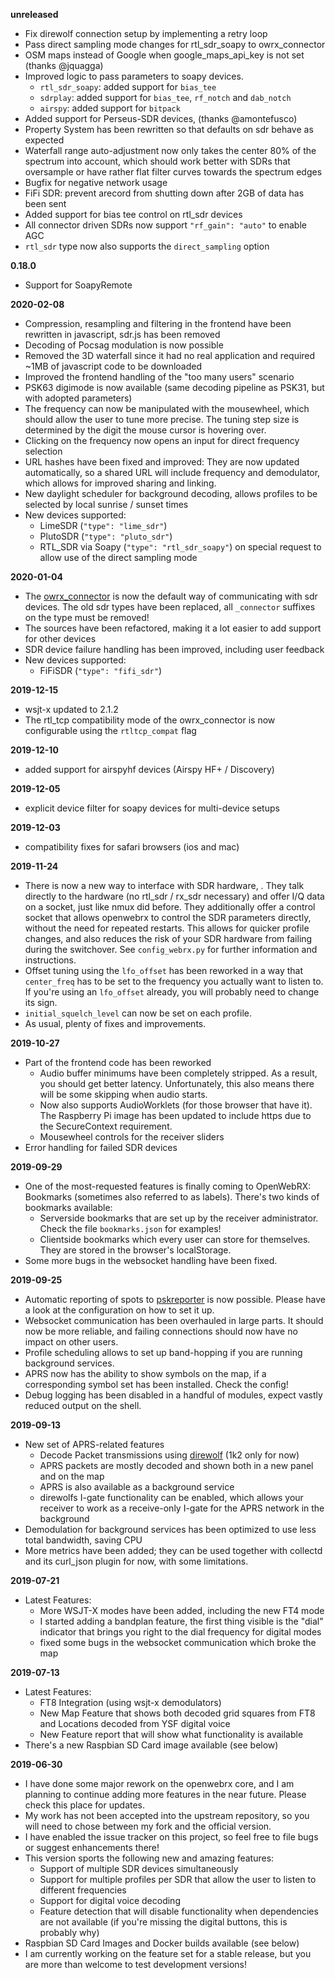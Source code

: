 **unreleased**
- Fix direwolf connection setup by implementing a retry loop
- Pass direct sampling mode changes for rtl_sdr_soapy to owrx_connector
- OSM maps instead of Google when google_maps_api_key is not set (thanks @jquagga)
- Improved logic to pass parameters to soapy devices.
  - `rtl_sdr_soapy`: added support for `bias_tee`
  - `sdrplay`: added support for `bias_tee`, `rf_notch` and `dab_notch`
  - `airspy`: added support for `bitpack`
- Added support for Perseus-SDR devices, (thanks @amontefusco)
- Property System has been rewritten so that defaults on sdr behave as expected
- Waterfall range auto-adjustment now only takes the center 80% of the spectrum into account, which should work better
  with SDRs that oversample or have rather flat filter curves towards the spectrum edges
- Bugfix for negative network usage
- FiFi SDR: prevent arecord from shutting down after 2GB of data has been sent
- Added support for bias tee control on rtl_sdr devices
- All connector driven SDRs now support `"rf_gain": "auto"` to enable AGC
- `rtl_sdr` type now also supports the `direct_sampling` option

**0.18.0**
- Support for SoapyRemote

**2020-02-08**
- Compression, resampling and filtering in the frontend have been rewritten in javascript, sdr.js has been removed
- Decoding of Pocsag modulation is now possible
- Removed the 3D waterfall since it had no real application and required ~1MB of javascript code to be downloaded
- Improved the frontend handling of the "too many users" scenario
- PSK63 digimode is now available (same decoding pipeline as PSK31, but with adopted parameters)
- The frequency can now be manipulated with the mousewheel, which should allow the user to tune more precise. The tuning
  step size is determined by the digit the mouse cursor is hovering over.
- Clicking on the frequency now opens an input for direct frequency selection
- URL hashes have been fixed and improved: They are now updated automatically, so a shared URL will include frequency
  and demodulator, which allows for improved sharing and linking.
- New daylight scheduler for background decoding, allows profiles to be selected by local sunrise / sunset times
- New devices supported:
  - LimeSDR (`"type": "lime_sdr"`)
  - PlutoSDR (`"type": "pluto_sdr"`)
  - RTL_SDR via Soapy (`"type": "rtl_sdr_soapy"`) on special request to allow use of the direct sampling mode

**2020-01-04**
- The [owrx_connector](https://github.com/jketterl/owrx_connector) is now the default way of communicating with sdr
  devices. The old sdr types have been replaced, all `_connector` suffixes on the type must be removed!
- The sources have been refactored, making it a lot easier to add support for other devices
- SDR device failure handling has been improved, including user feedback
- New devices supported:
  - FiFiSDR (`"type": "fifi_sdr"`)

**2019-12-15**
- wsjt-x updated to 2.1.2
- The rtl_tcp compatibility mode of the owrx_connector is now configurable using the `rtltcp_compat` flag

**2019-12-10**
- added support for airspyhf devices (Airspy HF+ / Discovery)

**2019-12-05**
- explicit device filter for soapy devices for multi-device setups

**2019-12-03**
- compatibility fixes for safari browsers (ios and mac)

**2019-11-24**
- There is now a new way to interface with SDR hardware, .
  They talk directly to the hardware (no rtl_sdr / rx_sdr necessary) and offer I/Q data on a socket, just like nmux
  did before. They additionally offer a control socket that allows openwebrx to control the SDR parameters directly,
  without the need for repeated restarts. This allows for quicker profile changes, and also reduces the risk of your
  SDR hardware from failing during the switchover. See `config_webrx.py` for further information and instructions.
- Offset tuning using the `lfo_offset` has been reworked in a way that `center_freq` has to be set to the frequency you
  actually want to listen to. If you're using an `lfo_offset` already, you will probably need to change its sign.
- `initial_squelch_level` can now be set on each profile.
- As usual, plenty of fixes and improvements.

**2019-10-27**
- Part of the frontend code has been reworked
  - Audio buffer minimums have been completely stripped. As a result, you should get better latency. Unfortunately,
    this also means there will be some skipping when audio starts.
  - Now also supports AudioWorklets (for those browser that have it). The Raspberry Pi image has been updated to include
    https due to the SecureContext requirement.
  - Mousewheel controls for the receiver sliders
- Error handling for failed SDR devices

**2019-09-29**
- One of the most-requested features is finally coming to OpenWebRX: Bookmarks (sometimes also referred to as labels).
  There's two kinds of bookmarks available:
  - Serverside bookmarks that are set up by the receiver administrator. Check the file `bookmarks.json` for examples!
  - Clientside bookmarks which every user can store for themselves. They are stored in the browser's localStorage.
- Some more bugs in the websocket handling have been fixed.

**2019-09-25**
- Automatic reporting of spots to [pskreporter](https://pskreporter.info/) is now possible. Please have a look at the
  configuration on how to set it up.
- Websocket communication has been overhauled in large parts. It should now be more reliable, and failing connections
  should now have no impact on other users.
- Profile scheduling allows to set up band-hopping if you are running background services.
- APRS now has the ability to show symbols on the map, if a corresponding symbol set has been installed. Check the
  config!
- Debug logging has been disabled in a handful of modules, expect vastly reduced output on the shell.

**2019-09-13**
- New set of APRS-related features
  - Decode Packet transmissions using [direwolf](https://github.com/wb2osz/direwolf) (1k2 only for now)
  - APRS packets are mostly decoded and shown both in a new panel and on the map
  - APRS is also available as a background service
  - direwolfs I-gate functionality can be enabled, which allows your receiver to work as a receive-only I-gate for the
    APRS network in the background
- Demodulation for background services has been optimized to use less total bandwidth, saving CPU
- More metrics have been added; they can be used together with collectd and its curl_json plugin for now, with some
  limitations.

**2019-07-21**
- Latest Features:
  - More WSJT-X modes have been added, including the new FT4 mode
  - I started adding a bandplan feature, the first thing visible is the "dial" indicator that brings you right to the
    dial frequency for digital modes
  - fixed some bugs in the websocket communication which broke the map

**2019-07-13**
- Latest Features:
  - FT8 Integration (using wsjt-x demodulators)
  - New Map Feature that shows both decoded grid squares from FT8 and Locations decoded from YSF digital voice
  - New Feature report that will show what functionality is available
- There's a new Raspbian SD Card image available (see below)

**2019-06-30**
- I have done some major rework on the openwebrx core, and I am planning to continue adding more features in the near
  future. Please check this place for updates.
- My work has not been accepted into the upstream repository, so you will need to chose between my fork and the official
  version.
- I have enabled the issue tracker on this project, so feel free to file bugs or suggest enhancements there!
- This version sports the following new and amazing features:
  - Support of multiple SDR devices simultaneously
  - Support for multiple profiles per SDR that allow the user to listen to different frequencies
  - Support for digital voice decoding
  - Feature detection that will disable functionality when dependencies are not available (if you're missing the digital
    buttons, this is probably why)
- Raspbian SD Card Images and Docker builds available (see below)
- I am currently working on the feature set for a stable release, but you are more than welcome to test development
  versions!
